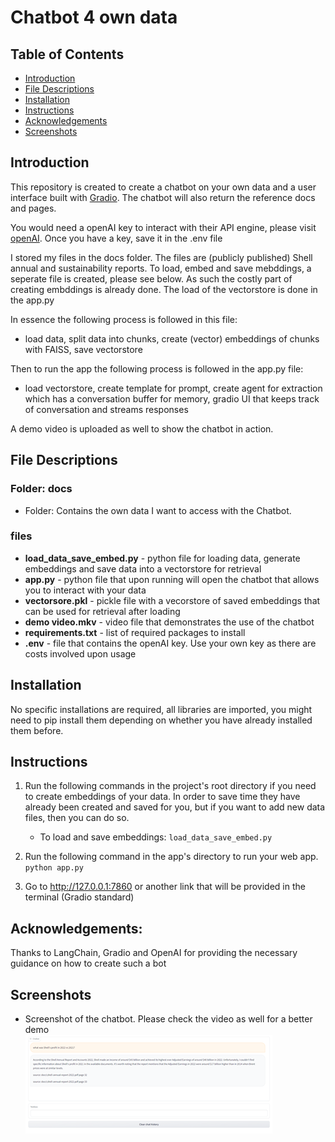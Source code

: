# Chatbot 4 own data
## Table of Contents
- [Introduction](https://github.com/peterderkx/Coursework/tree/main/Udacity%20Courses/Data%20Science%20nanodegree/Project%204%20-%20Chatbot%204%20own%20data#introduction)
- [File Descriptions](https://github.com/peterderkx/Coursework/tree/main/Udacity%20Courses/Data%20Science%20nanodegree/Project%204%20-%20Chatbot%204%20own%20data#file-descriptions)
- [Installation](https://github.com/peterderkx/Coursework/tree/main/Udacity%20Courses/Data%20Science%20nanodegree/Project%204%20-%20Chatbot%204%20own%20data#installation)
- [Instructions](https://github.com/peterderkx/Coursework/tree/main/Udacity%20Courses/Data%20Science%20nanodegree/Project%204%20-%20Chatbot%204%20own%20data#instructions)
- [Acknowledgements](https://github.com/peterderkx/Coursework/tree/main/Udacity%20Courses/Data%20Science%20nanodegree/Project%204%20-%20Chatbot%204%20own%20data#acknowledgements)
- [Screenshots](https://github.com/peterderkx/Coursework/tree/main/Udacity%20Courses/Data%20Science%20nanodegree/Project%204%20-%20Chatbot%204%20own%20data#screenshots)

## Introduction
This repository is created to create a chatbot on your own data and a user interface built with [Gradio](https://www.gradio.app/).
The chatbot will also return the reference docs and pages.

You would need a openAI key to interact with their API engine, please visit [openAI](https://openai.com/).
Once you have a key, save it in the .env file

I stored my files in the docs folder. The files are (publicly published) Shell annual and sustainability reports.
To load, embed and save mebddings, a seperate file is created, please see below. As such the costly part of creating embddings is already done. The load of the vectorstore is done in the app.py

In essence the following process is followed in this file:
- load data, split data into chunks, create (vector) embeddings of chunks with FAISS, save vectorstore

Then to run the app the following process is followed in the app.py file:
- load vectorstore, create template for prompt, create agent for extraction which has a conversation buffer for memory, gradio UI that keeps track of conversation and streams responses

A demo video is uploaded as well to show the chatbot in action.

## File Descriptions

### Folder: docs
- Folder: Contains the own data I want to access with the Chatbot. 

### files
- **load_data_save_embed.py** - python file for loading data, generate embeddings and save data into a vectorstore for retrieval
- **app.py** - python file that upon running will open the chatbot that allows you to interact with your data
- **vectorsore.pkl** - pickle file with a vecorstore of saved embeddings that can be used for retrieval after loading
- **demo video.mkv** - video file that demonstrates the use of the chatbot
- **requirements.txt** - list of required packages to install
- **.env** - file that contains the openAI key. Use your own key as there are costs involved upon usage

## Installation
No specific installations are required, all libraries are imported, you might need to pip install them depending on whether you have already installed them before.

## Instructions
1. Run the following commands in the project's root directory if you need to create embeddings of your data. In order to save time they have already been created and saved for you, but if you want to add new data files, then you can do so.

    - To load and save embeddings:
        `load_data_save_embed.py`

2. Run the following command in the app's directory to run your web app.
    `python app.py`

3. Go to http://127.0.0.1:7860 or another link that will be provided in the terminal (Gradio standard)

## Acknowledgements:
Thanks to LangChain, Gradio and OpenAI for providing the necessary guidance on how to create such a bot

## Screenshots
- Screenshot of the chatbot. Please check the video as well for a better demo<br/>
![image](https://github.com/peterderkx/Coursework/blob/main/Udacity%20Courses/Data%20Science%20nanodegree/Project%204%20-%20Chatbot%204%20own%20data/screenshot%20chatbot%204%20own%20data.png) <br/>
